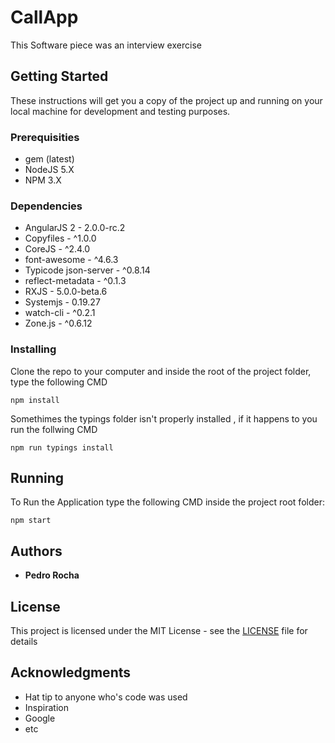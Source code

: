 # CallApp

This Software piece was an interview exercise


## Getting Started

These instructions will get you a copy of the project up and running on your local machine for development and testing purposes.

### Prerequisities

* gem (latest)
* NodeJS 5.X
* NPM 3.X

### Dependencies

* AngularJS 2 - 2.0.0-rc.2
* Copyfiles - ^1.0.0
* CoreJS - ^2.4.0
* font-awesome - ^4.6.3
* Typicode json-server - ^0.8.14
* reflect-metadata - ^0.1.3
* RXJS  - 5.0.0-beta.6
* Systemjs -  0.19.27
* watch-cli - ^0.2.1
* Zone.js - ^0.6.12

### Installing

Clone the repo to your computer and inside the root of the project folder, type the following CMD

```
npm install
```

Somethimes the typings folder isn't properly installed , if it happens to you run the follwing CMD


```
npm run typings install
```

## Running

To Run the Application type the following CMD inside the project root folder:


```
npm start
```


## Authors

* **Pedro Rocha**


## License

This project is licensed under the MIT License - see the [LICENSE](LICENSE) file for details

## Acknowledgments

* Hat tip to anyone who's code was used
* Inspiration
* Google
* etc
